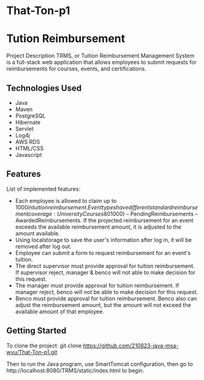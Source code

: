 # That-Ton-p1
# Tution Reimbursement
Project Description
TRMS, or Tuition Reimbursement Management System is a full-stack web application that allows employees to submit requests for reimbursements for courses, events, and certifications.

## Technologies Used
- Java 
- Maven 
- PostgreSQL 
- Hibernate 
- Servlet
- Log4j 
- AWS RDS
- HTML/CSS
- Javascript
## Features
List of implemented features:
- Each employee is allowed to claim up to $1000 in tuition reimbursement. Event types have different standard reimbursement coverage: University Courses 80%, Seminars 60%, Certification Preparation Classes 75%, Certification 100%, Technical Training 90%, Other 30%. After a Benefits Coordinator (BenCo) has approved a reimbursement, the reimbursement is pending until a passing grade or presentation over the event is provided. The monetary amount available for an employee to reimburse is defined by the following equation: AvailableReimbursement = TotalReimbursement ($1000) – PendingReimbursements – AwardedReimbursements. If the projected reimbursement for an event exceeds the available reimbursement amount, it is adjusted to the amount available.
- Using localstorage to save the user's information after log in, it will be removed after log out.
- Employee can submit a form to request reimbursement for an event's tuition.
- The direct supervisor must provide approval for tuition reimbursement. If supervisor reject, manager & benco will not able to make decision for this request.
- The manager must provide approval for tuition reimbursement. If manager reject, benco will not be able to make decision for this request.
- Benco must provide approval for tuition reimbursement. Benco also can adjust the reimbursement amount, but the amount will not exceed the available amount of that employee. 

## Getting Started
To clone the project: git clone https://github.com/210823-java-msa-wvu/That-Ton-p1.git

Then to run the Java program, use SmartTomcat configuration, then go to http://localhost:8080/TRMS/static/index.html to begin.
